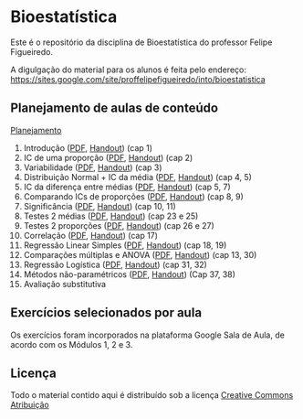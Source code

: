 # Bioestatística

Este é o repositório da disciplina de Bioestatística do professor Felipe Figueiredo.

A digulgação do material para os alunos é feita pelo endereço: https://sites.google.com/site/proffelipefigueiredo/into/bioestatistica

## Planejamento de aulas de conteúdo

[Planejamento][projeto2019]

1. Introdução ([PDF][Intro-pdf], [Handout][Intro-handout]) (cap 1)
2. IC de uma proporção ([PDF][IC-prop-pdf], [Handout][IC-prop-handout]) (cap 2)
3. Variabilidade ([PDF][Var-pdf], [Handout][Var-handout]) (cap 3)
4. Distribuição Normal + IC da média ([PDF][IC-1m-pdf], [Handout][IC-1m-handout]) (cap 4, 5)
5. IC da diferença entre médias ([PDF][IC-2m-pdf], [Handout][IC-2m-handout]) (cap 5, 7)
6. Comparando ICs de proporções ([PDF][OR-pdf], [Handout][OR-handout]) (cap 8, 9)
7. Significância ([PDF][signif-pdf], [Handout][signif-handout]) (cap 10, 11)
8. Testes 2 médias ([PDF][teste-2m-pdf], [Handout][teste-2m-handout]) (cap 23 e 25)
9. Testes 2 proporções ([PDF][teste-2prop-pdf], [Handout][teste-2prop-handout]) (cap 26 e 27)
10. Correlação ([PDF][cor-pdf], [Handout][cor-handout]) (cap 17)
11. Regressão Linear Simples ([PDF][lm-pdf], [Handout][lm-handout]) (cap 18, 19)
12. Comparações múltiplas e ANOVA ([PDF][anova-pdf], [Handout][anova-handout]) (cap 13, 30)
13. Regressão Logística ([PDF][glm-pdf], [Handout][glm-handout]) (cap 31, 32)
14. Métodos não-paramétricos ([PDF][naopar-pdf], [Handout][naopar-handout]) (Cap 37, 38)
15. Avaliação substitutiva

[Intro-pdf]: https://github.com/philsf/Bioestatistica/raw/master/Aulas/BE-Intro-cap1.pdf
[Intro-handout]: https://github.com/philsf/Bioestatistica/raw/master/Aulas/BE-Intro-cap1_4em1.pdf
[IC-prop-pdf]: https://github.com/philsf/Bioestatistica/raw/master/Aulas/BE-IC-prop-cap2.pdf
[IC-prop-handout]: https://github.com/philsf/Bioestatistica/raw/master/Aulas/BE-IC-prop-cap2_4em1.pdf
[Var-pdf]: https://github.com/philsf/Bioestatistica/raw/master/Aulas/BE-Variabilidade-cap3.pdf
[Var-handout]: https://github.com/philsf/Bioestatistica/raw/master/Aulas/BE-Variabilidade-cap3_4em1.pdf
[IC-1m-pdf]: https://github.com/philsf/Bioestatistica/raw/master/Aulas/BE-Normal-IC-cap4-5.pdf
[IC-1m-handout]: https://github.com/philsf/Bioestatistica/raw/master/Aulas/BE-Normal-IC-cap4-5_4em1.pdf
[IC-2m-pdf]: https://github.com/philsf/Bioestatistica/raw/master/Aulas/BE-diferenca-IC-media-cap5-7.pdf
[IC-2m-handout]: https://github.com/philsf/Bioestatistica/raw/master/Aulas/BE-diferenca-IC-media-cap5-7_4em1.pdf
[OR-pdf]: https://github.com/philsf/Bioestatistica/raw/master/Aulas/BE-OR-RR-cap8-9.pdf
[OR-handout]: https://github.com/philsf/Bioestatistica/raw/master/Aulas/BE-OR-RR-cap8-9_4em1.pdf
[signif-pdf]: https://github.com/philsf/Bioestatistica/raw/master/Aulas/BE-Significancia_cap10-11.pdf
[signif-handout]: https://github.com/philsf/Bioestatistica/raw/master/Aulas/BE-Significancia_cap10-11_4em1.pdf
[teste-2m-pdf]: https://github.com/philsf/Bioestatistica/raw/master/Aulas/BE-testes-2medias-cap23-25.pdf
[teste-2m-handout]: https://github.com/philsf/Bioestatistica/raw/master/Aulas/BE-testes-2medias-cap23-25_4em1.pdf
[teste-2prop-pdf]: https://github.com/philsf/Bioestatistica/raw/master/Aulas/BE-testes-2prop-cap26-27.pdf
[teste-2prop-handout]: https://github.com/philsf/Bioestatistica/raw/master/Aulas/BE-testes-2prop-cap26-27_4em1.pdf
[cor-pdf]: https://github.com/philsf/Bioestatistica/raw/master/Aulas/BE-Correlacao-cap17.pdf
[cor-handout]: https://github.com/philsf/Bioestatistica/raw/master/Aulas/BE-Correlacao-cap17_4em1.pdf
[lm-pdf]: https://github.com/philsf/Bioestatistica/raw/master/Aulas/BE-Regressao-Linear-cap18-19.pdf
[lm-handout]: https://github.com/philsf/Bioestatistica/raw/master/Aulas/BE-Regressao-Linear-cap18-19_4em1.pdf
[glm-pdf]: https://github.com/philsf/Bioestatistica/raw/master/Aulas/BE-Regressao-Logistica-cap31-32.pdf
[glm-handout]: https://github.com/philsf/Bioestatistica/raw/master/Aulas/BE-Regressao-Logistica-cap31-32_4em1.pdf
[anova-pdf]: https://github.com/philsf/Bioestatistica/raw/master/Aulas/BE-mult-comp-ANOVA-cap13-30.pdf
[anova-handout]: https://github.com/philsf/Bioestatistica/raw/master/Aulas/BE-mult-comp-ANOVA-cap13-30_4em1.pdf
[naopar-pdf]: https://github.com/philsf/Bioestatistica/raw/master/Aulas/BE-Nao_Param-cap37-38.pdf
[naopar-handout]: https://github.com/philsf/Bioestatistica/raw/master/Aulas/BE-Nao_Param-cap37-38_4em1.pdf
[projeto2019]: https://github.com/philsf/Bioestatistica/projects/5

## Exercícios selecionados por aula

Os exercícios foram incorporados na plataforma Google Sala de Aula, de acordo com os Módulos 1, 2 e 3.

## Licença
Todo o material contido aqui é distribuído sob a licença [Creative Commons Atribuição](http://creativecommons.org/licenses/by/4.0/deed.pt_BR)
